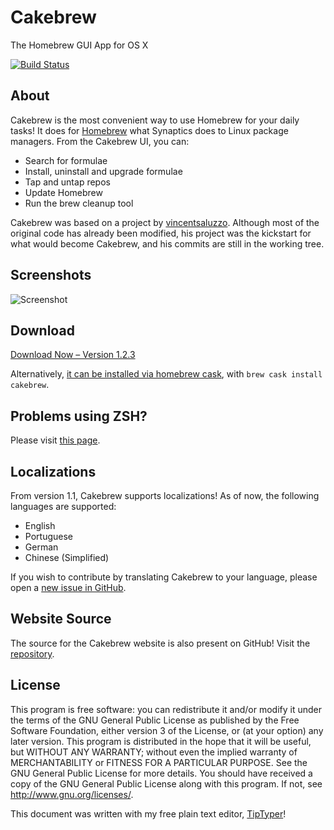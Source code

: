 # Cakebrew

The Homebrew GUI App for OS X

[![Build Status](https://travis-ci.org/brunophilipe/Cakebrew.svg?branch=dev)](https://travis-ci.org/brunophilipe/Cakebrew)

## About

Cakebrew is the most convenient way to use Homebrew for your daily tasks! It does for [Homebrew](http://brew.sh) what Synaptics does to Linux package managers. From the Cakebrew UI, you can:

* Search for formulae
* Install, uninstall and upgrade formulae
* Tap and untap repos
* Update Homebrew
* Run the brew cleanup tool

Cakebrew was based on a project by [vincentsaluzzo](https://github.com/vincentsaluzzo/Homebrew-GUI). Although most of the original code has already been modified, his project was the kickstart for what would become Cakebrew, and his commits are still in the working tree.

## Screenshots

![Screenshot](https://cakebrew.com/assets/img/app-bg.png "Screenshot")

## Download

[Download Now – Version 1.2.3](https://www.cakebrew.com/#download)

Alternatively, [it can be installed via homebrew cask](https://github.com/brunophilipe/Cakebrew/issues/148), with `brew cask install cakebrew`.

## Problems using ZSH?

Please visit [this page](https://github.com/brunophilipe/Cakebrew/wiki#using-zsh-shell).

## Localizations

From version 1.1, Cakebrew supports localizations!
As of now, the following languages are supported:

* English
* Portuguese
* German
* Chinese (Simplified)

If you wish to contribute by translating Cakebrew to your language, please open a [new issue in GitHub](https://github.com/brunophilipe/Cakebrew/issues).

## Website Source

The source for the Cakebrew website is also present on GitHub! Visit the [repository](https://github.com/brunophilipe/Cakebrew-site/).

## License

This program is free software: you can redistribute it and/or modify it under the terms of the GNU General Public License as published by the Free Software Foundation, either version 3 of the License, or (at your option) any later version.
This program is distributed in the hope that it will be useful, but WITHOUT ANY WARRANTY; without even the implied warranty of MERCHANTABILITY or FITNESS FOR A PARTICULAR PURPOSE.  See the GNU General Public License for more details.
You should have received a copy of the GNU General Public License along with this program.  If not, see [<http://www.gnu.org/licenses/>](http://www.gnu.org/licenses/).

This document was written with my free plain text editor, [TipTyper](https://brunophilipe.com/software/tiptyper)!
